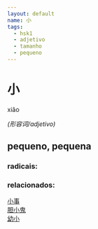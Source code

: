 ```yaml
--- 
layout: default
name: 小 
tags: 
  - hsk1
  - adjetivo
  - tamanho
  - pequeno
--- 
```

# 小 
xiǎo  
 
*(形容词/adjetivo)*  
## pequeno, pequena 
### radicais: 
### relacionados: 
[小事](/zhengshidu/outras/小事)  
[胆小鬼](/zhengshidu/outras/胆小鬼)  
[幼小](/zhengshidu/outras/幼小)  
